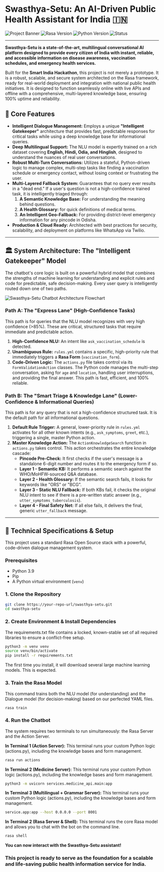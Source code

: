 # Swasthya-Setu: An AI-Driven Public Health Assistant for India 🇮🇳

![Project Banner](https://img.shields.io/badge/SIH2025-Public_Health_Assistant-blue.svg)
![Rasa Version](https://img.shields.io/badge/Rasa-3.x-orange.svg)
![Python Version](https://img.shields.io/badge/Python-3.9-green.svg)
![Status](https://img.shields.io/badge/Status-Production_Ready-brightgreen.svg)

---

**Swasthya-Setu is a state-of-the-art, multilingual conversational AI platform designed to provide every citizen of India with instant, reliable, and accessible information on disease awareness, vaccination schedules, and emergency health services.**

Built for the **Smart India Hackathon**, this project is not merely a prototype. It is a robust, scalable, and secure system architected on the Rasa framework, ready for real-world deployment and integration with national public health initiatives. It is designed to function seamlessly online with live APIs and offline with a comprehensive, multi-layered knowledge base, ensuring 100% uptime and reliability.

## 🚀 Core Features

*   **Intelligent Dialogue Management:** Employs a unique **"Intelligent Gatekeeper"** architecture that provides fast, predictable responses for critical tasks while using a deep knowledge base for informational queries.
*   **Deep Multilingual Support:** The NLU model is expertly trained on a rich dataset covering **English, Hindi, Odia, and Hinglish**, designed to understand the nuances of real user conversations.
*   **Robust Multi-Turn Conversations:** Utilizes a stateful, Python-driven logic to manage complex, multi-step tasks like finding a vaccination schedule or emergency contact, without losing context or frustrating the user.
*   **Multi-Layered Fallback System:** Guarantees that no query ever results in a "dead end." If a user's question is not a high-confidence trained task, it is intelligently triaged through:
    1.  **A Semantic Knowledge Base:** For understanding the meaning behind questions.
    2.  **A Health Glossary:** for quick definitions of medical terms.
    3.  **An Intelligent Geo-Fallback:** For providing district-level emergency information for any pincode in Odisha.
*   **Production & Cloud Ready:** Architected with best practices for security, scalability, and deployment on platforms like WhatsApp via Twilio.

---

## 🏛️ System Architecture: The "Intelligent Gatekeeper" Model

The chatbot's core logic is built on a powerful hybrid model that combines the strengths of machine learning for understanding and explicit rules and code for predictable, safe decision-making. Every user query is intelligently routed down one of two paths.

![Swasthya-Setu Chatbot Architecture Flowchart](https://res.cloudinary.com/dwwihknne/image/upload/v1757745503/swasthya-setu-diagram_w3k55p.png)

### **Path A: The "Express Lane" (High-Confidence Tasks)**
This path is for queries that the NLU model recognizes with very high confidence (>85%). These are critical, structured tasks that require immediate and predictable action.

1.  **High-Confidence NLU:** An intent like `ask_vaccination_schedule` is detected.
2.  **Unambiguous Rule:** `rules.yml` contains a specific, high-priority rule that immediately triggers a **Rasa Form** (`vaccination_form`).
3.  **Code-Driven Logic:** The `actions.py` file takes control via its `FormValidationAction` classes. The Python code manages the multi-step conversation, asking for `age` and `location`, handling user interruptions, and providing the final answer. This path is fast, efficient, and 100% reliable.

### **Path B: The "Smart Triage & Knowledge Lane" (Lower-Confidence & Informational Queries)**
This path is for any query that is not a high-confidence structured task. It is the default path for all informational questions.

1.  **Default Rule Trigger:** A general, lower-priority rule in `rules.yml` activates for all other known intents (e.g., `ask_symptoms`, `greet`, etc.), triggering a single, master Python action.
2.  **Master Knowledge Action:** The `ActionKnowledgeSearch` function in `actions.py` takes control. This action orchestrates the entire knowledge cascade:
    *   **Pincode Pre-Check:** It first checks if the user's message is a standalone 6-digit number and routes it to the emergency form if so.
    *   **Layer 1 - Semantic KB:** It performs a semantic search against the WHO/MoHFW-sourced Q&A database.
    *   **Layer 2 - Health Glossary:** If the semantic search fails, it looks for keywords like "ORS" or "BCG".
    *   **Layer 3 - Static NLU Fallback:** If both KBs fail, it checks the original NLU intent to see if there is a pre-written static answer (e.g., `utter_symptoms_tuberculosis`).
    *   **Layer 4 - Final Safety Net:** If all else fails, it delivers the final, generic `utter_fallback` message.

---

## 🔧 Technical Specifications & Setup

This project uses a standard Rasa Open Source stack with a powerful, code-driven dialogue management system.

### **Prerequisites**
*   Python 3.9
*   Pip
*   A Python virtual environment (`venv`)

### **1. Clone the Repository**
```bash
git clone https://your-repo-url/swasthya-setu.git
cd swasthya-setu
````
### **2. Create Environment & Install Dependencies**
The requirements.txt file contains a locked, known-stable set of all required libraries to ensure a conflict-free setup.
```bash
python3 -m venv venv
source venv/bin/activate
pip install -r requirements.txt
```
The first time you install, it will download several large machine learning models. This is expected.

### **3. Train the Rasa Model**
This command trains both the NLU model (for understanding) and the Dialogue model (for decision-making) based on our perfected YAML files.

```bash
rasa train
```

### **4. Run the Chatbot**
The system requires two terminals to run simultaneously: the Rasa Server and the Action Server.

**In Terminal 1 (Action Server):**
This terminal runs your custom Python logic (actions.py), including the knowledge bases and form management.
```bash
rasa run actions
````

**In Terminal 2 (Medicine Server):**
This terminal runs your custom Python logic (actions.py), including the knowledge bases and form management.
```bash
python3 -m uvicorn services.medicine_api.main:app
````

**In Terminal 3 (Multilingual + Grammar Server):**
This terminal runs your custom Python logic (actions.py), including the knowledge bases and form management.
```bash
service.app:app --host 0.0.0.0 --port 8001
````

**In Terminal 2 (Rasa Server & Shell):**
This terminal runs the core Rasa model and allows you to chat with the bot on the command line.
```bash
rasa shell
```

**You can now interact with the Swasthya-Setu assistant!**

### **This project is ready to serve as the foundation for a scalable and life-saving public health information service for India.**
